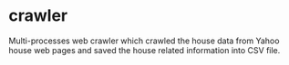 # crawler
Multi-processes web crawler which crawled the house data from Yahoo house web pages and saved the house related information into CSV file.

